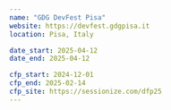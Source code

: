 ```yaml
---
name: "GDG DevFest Pisa"
website: https://devfest.gdgpisa.it
location: Pisa, Italy

date_start: 2025-04-12
date_end: 2025-04-12

cfp_start: 2024-12-01
cfp_end: 2025-02-14
cfp_site: https://sessionize.com/dfp25
---
```

